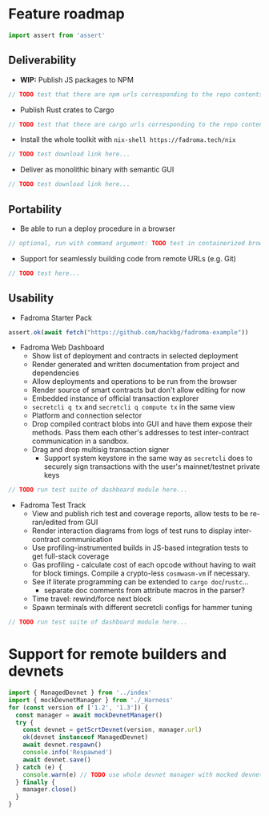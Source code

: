 # Feature roadmap

```typescript
import assert from 'assert'
```

## Deliverability

* **WIP:** Publish JS packages to NPM

```typescript
// TODO test that there are npm urls corresponding to the repo contents...
```

* Publish Rust crates to Cargo

```typescript
// TODO test that there are cargo urls corresponding to the repo contents...
```

* Install the whole toolkit with `nix-shell https://fadroma.tech/nix`

```typescript
// TODO test download link here...
```

* Deliver as monolithic binary with semantic GUI

```typescript
// TODO test download link here...
```

## Portability

* Be able to run a deploy procedure in a browser

```typescript
// optional, run with command argument: TODO test in containerized browser here...
```

* Support for seamlessly building code from remote URLs (e.g. Git)

```typescript
// TODO test here...
```

## Usability

* Fadroma Starter Pack

```typescript
assert.ok(await fetch("https://github.com/hackbg/fadroma-example"))
```

* Fadroma Web Dashboard
  * Show list of deployment and contracts in selected deployment
  * Render generated and written documentation from project and dependencies
  * Allow deployments and operations to be run from the browser
  * Render source of smart contracts but don't allow editing for now
  * Embedded instance of official transaction explorer
  * `secretcli q tx` and `secretcli q compute tx` in the same view
  * Platform and connection selector
  * Drop compiled contract blobs into GUI and have them expose their methods.
    Pass them each other's addresses to test inter-contract communication in a sandbox.
  * Drag and drop multisig transaction signer
    * Support system keystore in the same way as `secretcli` does
      to securely sign transactions with the user's mainnet/testnet private keys

```typescript
// TODO run test suite of dashboard module here...
```

* Fadroma Test Track
  * View and publish rich test and coverage reports, allow tests to be re-ran/edited from GUI
  * Render interaction diagrams from logs of test runs to display inter-contract communication
  * Use profiling-instrumented builds in JS-based integration tests to get full-stack coverage
  * Gas profiling - calculate cost of each opcode without having to wait for block timings. Compile a crypto-less `cosmwasm-vm` if necessary.
  * See if literate programming can be extended to `cargo doc`/`rustc`...
    * separate doc comments from attribute macros in the parser?
  * Time travel: rewind/force next block
  * Spawn terminals with different secretcli configs for hammer tuning

```typescript
// TODO run test suite of dashboard module here...
```

# Support for remote builders and devnets

```typescript
import { ManagedDevnet } from '../index'
import { mockDevnetManager } from './_Harness'
for (const version of ['1.2', '1.3']) {
  const manager = await mockDevnetManager()
  try {
    const devnet = getScrtDevnet(version, manager.url)
    ok(devnet instanceof ManagedDevnet)
    await devnet.respawn()
    console.info('Respawned')
    await devnet.save()
  } catch (e) {
    console.warn(e) // TODO use whole devnet manager with mocked devnet init
  } finally {
    manager.close()
  }
}
```
